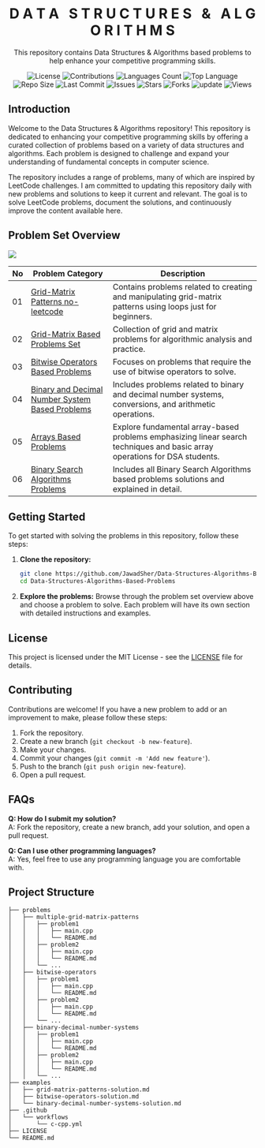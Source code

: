 <h1 align='center'>D A T A &nbsp; S T R U C T U R E S &nbsp; &amp; &nbsp; A L G O R I T H M S</h1>

<p align='center'>This repository contains Data Structures & Algorithms based problems to help enhance your competitive programming skills.</p>

<p align="center">
  <img src="https://img.shields.io/github/license/JawadSher/Data-Structures-Algorithms-Based-Problems" alt="License">
  <img src="https://img.shields.io/badge/contributions-welcome-brightgreen.svg?style=flat" alt="Contributions">
  <img src="https://img.shields.io/github/languages/count/JawadSher/Data-Structures-Algorithms-Based-Problems" alt="Languages Count">
  <img src="https://img.shields.io/github/languages/top/JawadSher/Data-Structures-Algorithms-Based-Problems" alt="Top Language">
  <img src="https://img.shields.io/github/repo-size/JawadSher/Data-Structures-Algorithms-Based-Problems" alt="Repo Size">
  <img src="https://img.shields.io/github/last-commit/JawadSher/Data-Structures-Algorithms-Based-Problems" alt="Last Commit">
  <img src="https://img.shields.io/github/issues/JawadSher/Data-Structures-Algorithms-Based-Problems" alt="Issues">
  <img src="https://img.shields.io/github/stars/JawadSher/Data-Structures-Algorithms-Based-Problems" alt="Stars">
  <img src="https://img.shields.io/github/forks/JawadSher/Data-Structures-Algorithms-Based-Problems" alt="Forks">
  <img src='https://img.shields.io/badge/update-daily-blue' alt="update">
  <img src="https://komarev.com/ghpvc/?username=JawadSher&label=Views&color=blueviolet&style=flat" alt="Views">
</p>

## Introduction

Welcome to the Data Structures & Algorithms repository! This repository is dedicated to enhancing your competitive programming skills by offering a curated collection of problems based on a variety of data structures and algorithms. Each problem is designed to challenge and expand your understanding of fundamental concepts in computer science.

The repository includes a range of problems, many of which are inspired by LeetCode challenges. I am committed to updating this repository daily with new problems and solutions to keep it current and relevant. The goal is to solve LeetCode problems, document the solutions, and continuously improve the content available here.

## Problem Set Overview

<img src='https://img.shields.io/badge/Total_Problems_Count-92-blue?style=flat&labelColor=gray&color=blue'>

| No | Problem Category | Description |
|---|---|---|
|01|[Grid-Matrix Patterns no-leetcode ](https://github.com/JawadSher/Data-Structures-Algorithms-Based-Problems/tree/main/01%20-%20Grid-Matrix%20Patterns%20no-leetcode) | Contains problems related to creating and manipulating grid-matrix patterns using loops just for beginners. |
|02|[Grid-Matrix Based Problems Set](https://github.com/JawadSher/Data-Structures-Algorithms-Based-Problems/tree/main/02%20-%20Grid-Matrix%20Based%20Problems%20Set)|Collection of grid and matrix problems for algorithmic analysis and practice.|
|03|[Bitwise Operators Based Problems](https://github.com/JawadSher/Data-Structures-Algorithms-Based-Problems/tree/main/03%20-%20Bitwise%20Operators%20Based%20Problems) | Focuses on problems that require the use of bitwise operators to solve. |
|04|[Binary and Decimal Number System Based Problems](https://github.com/JawadSher/Data-Structures-Algorithms-Based-Problems/tree/main/04%20-%20Binary%20and%20Decimal%20Number%20System%20Based%20Problems) | Includes problems related to binary and decimal number systems, conversions, and arithmetic operations. |
|05|[Arrays Based Problems](https://github.com/JawadSher/Data-Structures-Algorithms-Based-Problems/tree/main/05%20-%20Arrays%20Based%20Problems) | Explore fundamental array-based problems emphasizing linear search techniques and basic array operations for DSA students. |
|06|[Binary Search Algorithms Problems](https://github.com/JawadSher/Data-Structures-Algorithms-Based-Problems/tree/main/06%20-%20Binary%20Search%20Algorithm%20Based%20Problems) | Includes all Binary Search Algorithms based problems solutions and explained in detail.|

## Getting Started

To get started with solving the problems in this repository, follow these steps:

1. **Clone the repository:**
    ```sh
    git clone https://github.com/JawadSher/Data-Structures-Algorithms-Based-Problems.git
    cd Data-Structures-Algorithms-Based-Problems
    ```

2. **Explore the problems:**
    Browse through the problem set overview above and choose a problem to solve. Each problem will have its own section with detailed instructions and examples.

## License

This project is licensed under the MIT License - see the [LICENSE](LICENSE) file for details.

## Contributing

Contributions are welcome! If you have a new problem to add or an improvement to make, please follow these steps:

1. Fork the repository.
2. Create a new branch (`git checkout -b new-feature`).
3. Make your changes.
4. Commit your changes (`git commit -m 'Add new feature'`).
5. Push to the branch (`git push origin new-feature`).
6. Open a pull request.

## FAQs

**Q: How do I submit my solution?**  
A: Fork the repository, create a new branch, add your solution, and open a pull request.

**Q: Can I use other programming languages?**  
A: Yes, feel free to use any programming language you are comfortable with.

## Project Structure

```plaintext
├── problems
│   ├── multiple-grid-matrix-patterns
│   │   ├── problem1
│   │   │   ├── main.cpp
│   │   │   └── README.md
│   │   ├── problem2
│   │   │   ├── main.cpp
│   │   │   └── README.md
│   │   └── ...
│   ├── bitwise-operators
│   │   ├── problem1
│   │   │   ├── main.cpp
│   │   │   └── README.md
│   │   ├── problem2
│   │   │   ├── main.cpp
│   │   │   └── README.md
│   │   └── ...
│   ├── binary-decimal-number-systems
│   │   ├── problem1
│   │   │   ├── main.cpp
│   │   │   └── README.md
│   │   ├── problem2
│   │   │   ├── main.cpp
│   │   │   └── README.md
│   │   └── ...
├── examples
│   ├── grid-matrix-patterns-solution.md
│   ├── bitwise-operators-solution.md
│   └── binary-decimal-number-systems-solution.md
├── .github
│   └── workflows
│       └── c-cpp.yml
├── LICENSE
└── README.md

